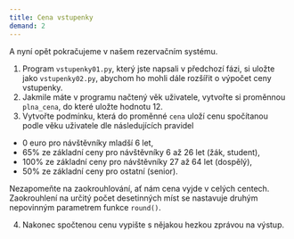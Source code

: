 ```yaml
---
title: Cena vstupenky
demand: 2
---
```


A nyní opět pokračujeme v našem rezervačním systému.

1. Program `vstupenky01.py`, který jste napsali v předchozí fázi, si uložte jako `vstupenky02.py`, abychom ho mohli dále rozšířit o výpočet ceny vstupenky.
1. Jakmile máte v programu načtený věk uživatele, vytvořte si proměnnou `plna_cena`, do které uložte hodnotu 12.
1. Vytvořte podmínku, která do proměnné `cena` uloží cenu spočítanou podle věku uživatele dle následujících pravidel

* 0 euro pro návštěvníky mladší 6 let,
* 65% ze základní ceny pro návštěvníky 6 až 26 let (žák, student),
* 100% ze základní ceny pro návštěvníky 27 až 64 let (dospělý),
* 50% ze základní ceny pro ostatní (senior).

Nezapomeňte na zaokrouhlování, ať nám cena vyjde v celých centech. Zaokrouhlení na určitý počet desetinných míst se nastavuje druhým nepovinným parametrem funkce `round()`.

4. Nakonec spočtenou cenu vypište s nějakou hezkou zprávou na výstup.
